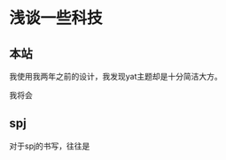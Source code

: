 # 浅谈一些科技

## 本站

我使用我两年之前的设计，我发现yat主题却是十分简洁大方。

我将会

## spj

对于spj的书写，往往是
<!--stackedit_data:
eyJoaXN0b3J5IjpbODA4Nzc5NDEzXX0=
-->